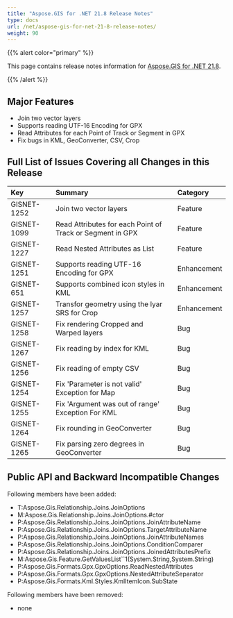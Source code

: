 ```yaml
---
title: "Aspose.GIS for .NET 21.8 Release Notes"
type: docs
url: /net/aspose-gis-for-net-21-8-release-notes/
weight: 90
---
```


{{% alert color="primary" %}} 

This page contains release notes information for [Aspose.GIS for .NET 21.8](https://www.nuget.org/packages/Aspose.GIS/21.8.0).

{{% /alert %}} 
## **Major Features**
- Join two vector layers
- Supports reading UTF-16 Encoding for GPX
- Read Attributes for each Point of Track or Segment in GPX
- Fix bugs in KML, GeoConverter, CSV, Crop
## **Full List of Issues Covering all Changes in this Release**

|**Key**|**Summary**|**Category**|
| :- | :- | :- |
|GISNET-1252|Join two vector layers|Feature|
|GISNET-1099|Read Attributes for each Point of Track or Segment in GPX|Feature|
|GISNET-1227|Read Nested Attributes as List|Feature|
|GISNET-1251|Supports reading UTF-16 Encoding for GPX|Enhancement|
|GISNET-651|Supports combined icon styles in KML|Enhancement|
|GISNET-1257|Transfor geometry using the lyar SRS for Crop|Enhancement|
|GISNET-1258|Fix rendering Cropped and Warped layers|Bug|
|GISNET-1267|Fix reading by index for KML|Bug|
|GISNET-1256|Fix reading of empty CSV|Bug|
|GISNET-1254|Fix 'Parameter is not valid' Exception for Map|Bug|
|GISNET-1255|Fix 'Argument was out of range' Exception For KML|Bug|
|GISNET-1264|Fix rounding in GeoConverter|Bug|
|GISNET-1265|Fix parsing zero degrees in GeoConverter|Bug|

## **Public API and Backward Incompatible Changes**
Following members have been added:

- T:Aspose.Gis.Relationship.Joins.JoinOptions
- M:Aspose.Gis.Relationship.Joins.JoinOptions.#ctor
- P:Aspose.Gis.Relationship.Joins.JoinOptions.JoinAttributeName
- P:Aspose.Gis.Relationship.Joins.JoinOptions.TargetAttributeName
- P:Aspose.Gis.Relationship.Joins.JoinOptions.JoinAttributeNames
- P:Aspose.Gis.Relationship.Joins.JoinOptions.ConditionComparer
- P:Aspose.Gis.Relationship.Joins.JoinOptions.JoinedAttributesPrefix
- M:Aspose.Gis.Feature.GetValuesList``1(System.String,System.String)
- P:Aspose.Gis.Formats.Gpx.GpxOptions.ReadNestedAttributes
- P:Aspose.Gis.Formats.Gpx.GpxOptions.NestedAttributeSeparator
- P:Aspose.Gis.Formats.Kml.Styles.KmlItemIcon.SubState

Following members have been removed:
- none